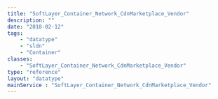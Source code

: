 ```yaml
---
title: "SoftLayer_Container_Network_CdnMarketplace_Vendor"
description: ""
date: "2018-02-12"
tags:
    - "datatype"
    - "sldn"
    - "Container"
classes:
    - "SoftLayer_Container_Network_CdnMarketplace_Vendor"
type: "reference"
layout: "datatype"
mainService : "SoftLayer_Container_Network_CdnMarketplace_Vendor"
---
```


